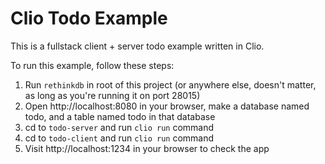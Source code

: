 # Clio Todo Example

This is a fullstack client + server todo example written in Clio.

To run this example, follow these steps:

1. Run `rethinkdb` in root of this project (or anywhere else, doesn't matter, as long as you're running it on port 28015)
2. Open http://localhost:8080 in your browser, make a database named todo, and a table named todo in that database
3. cd to `todo-server` and run `clio run` command
4. cd to `todo-client` and run `clio run` command
5. Visit http://localhost:1234 in your browser to check the app
